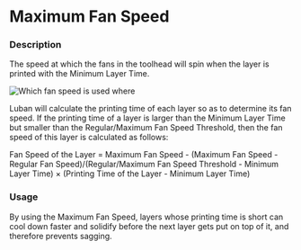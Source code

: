 Maximum Fan Speed
====
### **Description**
The speed at which the fans in the toolhead will spin when the layer is printed with the Minimum Layer Time.

![Which fan speed is used where](../images/cool_fan_speed.svg)

Luban will calculate the printing time of each layer so as to determine its fan speed. If the printing time of a layer is larger than the Minimum Layer Time but smaller than the Regular/Maximum Fan Speed Threshold, then the fan speed of this layer is calculated as follows:

Fan Speed of the Layer = Maximum Fan Speed - (Maximum Fan Speed - Regular Fan Speed)/(Regular/Maximum Fan Speed Threshold - Minimum Layer Time) × (Printing Time of the Layer - Minimum Layer Time)

### **Usage**
By using the Maximum Fan Speed, layers whose printing time is short can cool down faster and solidify before the next layer gets put on top of it, and therefore prevents sagging.